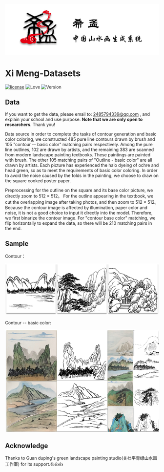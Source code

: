 <div align=center>
    <img src=https://github.com/Robin-WZQ/Xi-Meng-Dataset/blob/main/assets/logo.png width="600"/>
</div>

# Xi Meng-Datasets
[![license](https://img.shields.io/badge/license-MIT-blue.svg)](https://opensource.org/licenses/MIT)
![Love](https://img.shields.io/badge/Made%20with-love-ff69b4)
![Version](https://img.shields.io/badge/version-1.0-red)

## Data

If you want to get the data, please email to: 2485794339@qq.com , and explain your school and use purpose. **Note that we are only open to researchers**. Thank you!

Data source in order to complete the tasks of contour generation and basic color coloring, we constructed 485 pure line contours drawn by brush and 105 "contour -- basic color" matching pairs respectively. Among the pure line outlines, 102 are drawn by artists, and the remaining 383 are scanned from modern landscape painting textbooks. These paintings are painted with brush. The other 105 matching pairs of "Outline - basic color" are all drawn by artists. Each picture has experienced the halo dyeing of ochre and head green, so as to meet the requirements of basic color coloring. In order to avoid the noise caused by the folds in the painting, we choose to draw on the square cooked poster paper.

Preprocessing for the outline on the square and its base color picture, we directly zoom to 512 × 512。 For the outline appearing in the textbook, we cut the overlapping image after taking photos, and then zoom to 512 × 512。 Because the contour image is affected by illumination, paper color and noise, it is not a good choice to input it directly into the model. Therefore, we first binarize the contour image. For "contour base color" matching, we flip horizontally to expand the data, so there will be 210 matching pairs in the end.

## Sample

Contour：
<div align=center>
    <img src=https://github.com/Robin-WZQ/Xi-Meng-Dataset/blob/main/assets/sketch.png width="600"/>
</div>

Contour -- basic color:
<div align=center>
    <img src=https://github.com/Robin-WZQ/Xi-Meng-Dataset/blob/main/assets/pair.png width="600"/>
</div>

## Acknowledge

Thanks to Guan duping's green landscape painting studio(关杜平青绿山水画工作室) for its support.👍👍👍



